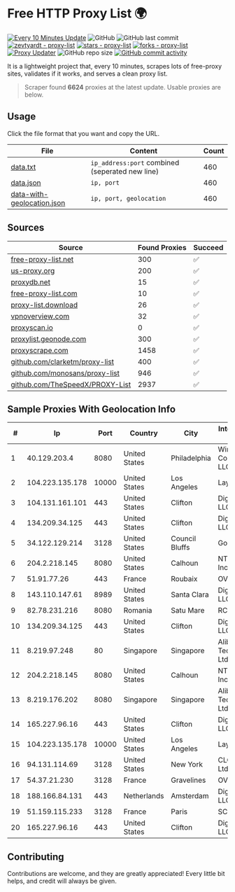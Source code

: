 
# Free HTTP Proxy List 🌍

[![Every 10 Minutes Update](https://github.com/mertguvencli/http-proxy-list/actions/workflows/main.yml/badge.svg?branch=main)](https://github.com/mertguvencli/http-proxy-list/actions/workflows/main.yml)
![GitHub](https://img.shields.io/github/license/mertguvencli/http-proxy-list)
![GitHub last commit](https://img.shields.io/github/last-commit/mertguvencli/http-proxy-list)
[![zevtyardt - proxy-list](https://img.shields.io/static/v1?label=zevtyardt&message=proxy-list&color=blue&logo=github)](https://github.com/zevtyardt/proxy-list "Go to GitHub repo")
[![stars - proxy-list](https://img.shields.io/github/stars/zevtyardt/proxy-list?style=social)](https://github.com/zevtyardt/proxy-list)
[![forks - proxy-list](https://img.shields.io/github/forks/zevtyardt/proxy-list?style=social)](https://github.com/zevtyardt/proxy-list)
[![Proxy Updater](https://github.com/zevtyardt/proxy-list/workflows/Proxy%20Updater/badge.svg)](https://github.com/zevtyardt/proxy-list/actions?query=workflow:"Proxy+Updater")
![GitHub repo size](https://img.shields.io/github/repo-size/zevtyardt/proxy-list)
[![GitHub commit activity](https://img.shields.io/github/commit-activity/m/zevtyardt/proxy-list?logo=commits)](https://github.com/zevtyardt/proxy-list/commits/main)

It is a lightweight project that, every 10 minutes, scrapes lots of free-proxy sites, validates if it works, and serves a clean proxy list.

> Scraper found **6624** proxies at the latest update. Usable proxies are below.

## Usage

Click the file format that you want and copy the URL.

|File|Content|Count|
|----|-------|-----|
|[data.txt](https://raw.githubusercontent.com/mertguvencli/http-proxy-list/main/proxy-list/data.txt)|`ip_address:port` combined (seperated new line)|460|
|[data.json](https://raw.githubusercontent.com/mertguvencli/http-proxy-list/main/proxy-list/data.json)|`ip, port`|460|
|[data-with-geolocation.json](https://raw.githubusercontent.com/mertguvencli/http-proxy-list/main/proxy-list/data-with-geolocation.json)|`ip, port, geolocation`|460|

## Sources

|Source|Found Proxies|Succeed|
|------|-------------|-------|
|[free-proxy-list.net](https://free-proxy-list.net)|300|✅|
|[us-proxy.org](https://www.us-proxy.org)|200|✅|
|[proxydb.net](http://proxydb.net)|15|✅|
|[free-proxy-list.com](https://free-proxy-list.com/?page=&port=&type%5B%5D=http&type%5B%5D=https&up_time=0&search=Search)|10|✅|
|[proxy-list.download](https://www.proxy-list.download/HTTP)|26|✅|
|[vpnoverview.com](https://vpnoverview.com/privacy/anonymous-browsing/free-proxy-servers)|32|✅|
|[proxyscan.io](https://www.proxyscan.io)|0|✅|
|[proxylist.geonode.com](https://proxylist.geonode.com/api/proxy-list?limit=300&page=1&sort_by=lastChecked&sort_type=desc&protocols=http,https)|300|✅|
|[proxyscrape.com](https://api.proxyscrape.com/v2/?request=displayproxies&protocol=http&timeout=10000&country=all&ssl=all&anonymity=all)|1458|✅|
|[github.com/clarketm/proxy-list](https://raw.githubusercontent.com/clarketm/proxy-list/master/proxy-list-raw.txt)|400|✅|
|[github.com/monosans/proxy-list](https://raw.githubusercontent.com/monosans/proxy-list/main/proxies/http.txt)|946|✅|
|[github.com/TheSpeedX/PROXY-List](https://raw.githubusercontent.com/TheSpeedX/PROXY-List/master/http.txt)|2937|✅|


## Sample Proxies With Geolocation Info

|#|Ip|Port|Country|City|Internet Service Provider|
|-|--|----|-------|----|-------------------------|
|1|40.129.203.4|8080|United States|Philadelphia|Windstream Communications LLC|
|2|104.223.135.178|10000|United States|Los Angeles|LayerHost|
|3|104.131.161.101|443|United States|Clifton|DigitalOcean, LLC|
|4|134.209.34.125|443|United States|Clifton|DigitalOcean, LLC|
|5|34.122.129.214|3128|United States|Council Bluffs|Google LLC|
|6|204.2.218.145|8080|United States|Calhoun|NTT America, Inc.|
|7|51.91.77.26|443|France|Roubaix|OVH SAS|
|8|143.110.147.61|8989|United States|Santa Clara|DigitalOcean, LLC|
|9|82.78.231.216|8080|Romania|Satu Mare|RCS & RDS|
|10|134.209.34.125|443|United States|Clifton|DigitalOcean, LLC|
|11|8.219.97.248|80|Singapore|Singapore|Alibaba (US) Technology Co., Ltd.|
|12|204.2.218.145|8080|United States|Calhoun|NTT America, Inc.|
|13|8.219.176.202|8080|Singapore|Singapore|Alibaba (US) Technology Co., Ltd.|
|14|165.227.96.16|443|United States|Clifton|DigitalOcean, LLC|
|15|104.223.135.178|10000|United States|Los Angeles|LayerHost|
|16|94.131.114.69|3128|United States|New York|CLOUD LEASE Ltd|
|17|54.37.21.230|3128|France|Gravelines|OVH SAS|
|18|188.166.84.131|443|Netherlands|Amsterdam|DigitalOcean, LLC|
|19|51.159.115.233|3128|France|Paris|SCALEWAY|
|20|165.227.96.16|443|United States|Clifton|DigitalOcean, LLC|



## Contributing

Contributions are welcome, and they are greatly appreciated! Every
little bit helps, and credit will always be given.

